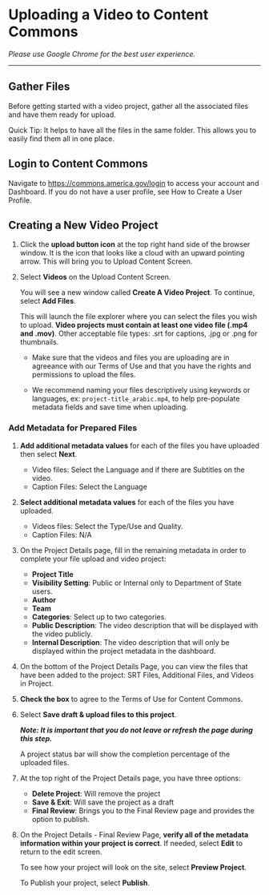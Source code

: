 # Uploading a Video to Content Commons
*Please use Google Chrome for the best user experience.*

<hr>

## Gather Files
Before getting started with a video project, gather all the associated files and have them ready for upload.

Quick Tip: It helps to have all the files in the same folder. This allows you to easily find them all in one place. 

## Login to Content Commons
Navigate to https://commons.america.gov/login to access your account and Dashboard. If you do not have a user profile, see How to Create a User Profile.

## Creating a New Video Project
1. Click the **upload button icon** at the top right hand side of the browser window. It is the icon that looks like a cloud with an upward pointing arrow. This will bring you to Upload Content Screen.

    <!--- IMAGE: Upload icon in top right menu --->

2. Select **Videos** on the Upload Content Screen. 

    <!--- IMAGE: Upload content screen with Video icon highlighted --->

    You will see a new window called **Create A Video Project**. To continue, select **Add Files**.
  
    <!--- IMAGE: Upload icon in top right menu --->
 
    This will launch the file explorer where you can select the files you wish to upload. **Video projects must contain at least one video file (.mp4 and .mov)**. Other acceptable file types: .srt for captions, .jpg or .png for thumbnails.

    - Make sure that the videos and files you are uploading are in agreeance with our Terms of Use and that you have the rights and permissions to upload the files.

    - We recommend naming your files descriptively using keywords or languages, ex: `project-title_arabic.mp4`, to help pre-populate metadata fields and save time when uploading.

### Add Metadata for Prepared Files
1. **Add additional metadata values** for each of the files you have uploaded then select **Next**.

    <!--- IMAGE: Preparing Files Step 1 Image (Video, SRT, JPG, Transcript) --->

    - Video files: Select the Language and if there are Subtitles on the video. 
    - Caption Files: Select the Language

2. **Select additional metadata values** for each of the files you have uploaded. 

    <!--- IMAGE: Preparing Files Step 2 --->

    - Videos files: Select the Type/Use and Quality.
    - Caption Files: N/A

3. On the Project Details page, fill in the remaining metadata in order to complete your file upload and video project:

    <!--- IMAGE: Project Data Field Screen --->
      
      - **Project Title**
      - **Visibility Setting**: Public or Internal only to Department of State users.
      - **Author**
      - **Team**
      - **Categories**: Select up to two categories.
      <!--- Tags? --->
      - **Public Description**: The video description that will be displayed with the video publicly.
      - **Internal Description**: The video description that will only be displayed within the project metadata in the dashboard.

4. On the bottom of the Project Details Page, you can view the files that have been added to the project: SRT Files, Additional Files, and Videos in Project.

    <!--- IMAGE: Project Details section --->

5. **Check the box** to agree to the Terms of Use for Content Commons.

6. Select **Save draft & upload files to this project**.

    _**Note: It is important that you do not leave or refresh the page during this step.**_

    A project status bar will show the completion percentage of the uploaded files.

7. At the top right of the Project Details page, you have three options:
    - **Delete Project**: Will remove the project
    - **Save & Exit**: Will save the project as a draft
    - **Final Review**: Brings you to the Final Review page and provides the option to publish.

    <!--- IMAGE: Project Details options selections --->

8. On the Project Details - Final Review Page, **verify all of the metadata information within your project is correct**. If needed, select **Edit** to return to the edit screen.

    To see how your project will look on the site, select **Preview Project**.

    To Publish your project, select **Publish**.
